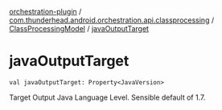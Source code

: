 [orchestration-plugin](../../index.md) / [com.thunderhead.android.orchestration.api.classprocessing](../index.md) / [ClassProcessingModel](index.md) / [javaOutputTarget](./java-output-target.md)

# javaOutputTarget

`val javaOutputTarget: Property<JavaVersion>`

Target Output Java Language Level.
Sensible default of 1.7.


